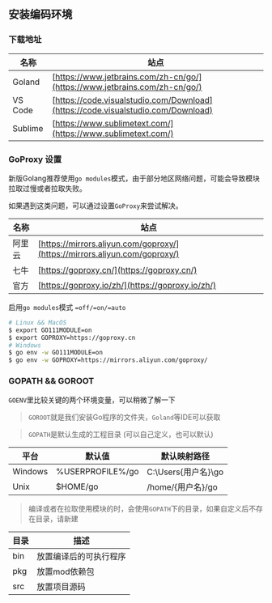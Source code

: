 ## 安装编码环境

### 下载地址

| 名称      | 站点                                                                               |
|---------|----------------------------------------------------------------------------------|
| Goland  | [https://www.jetbrains.com/zh-cn/go/](https://www.jetbrains.com/zh-cn/go/)       |
| VS Code | [https://code.visualstudio.com/Download](https://code.visualstudio.com/Download) |
| Sublime | [https://www.sublimetext.com/](https://www.sublimetext.com/)                     |


### GoProxy 设置

新版Golang推荐使用`go modules`模式，由于部分地区网络问题，可能会导致模块拉取过慢或者拉取失败。  

如果遇到这类问题，可以通过设置`GoProxy`来尝试解决。  

| 名称  | 站点                                                                         |
|-----|----------------------------------------------------------------------------|
| 阿里云 | [https://mirrors.aliyun.com/goproxy/](https://mirrors.aliyun.com/goproxy/) |
| 七牛  | [https://goproxy.cn/](https://goproxy.cn/)                                 |
| 官方  | [https://goproxy.io/zh/](https://goproxy.io/zh/)                           |

启用`go modules`模式 `=off/=on/=auto`

```bash
# Linux && MacOS
$ export GO111MODULE=on
$ export GOPROXY=https://goproxy.cn
# Windows
$ go env -w GO111MODULE=on
$ go env -w GOPROXY=https://mirrors.aliyun.com/goproxy/   
```


### GOPATH && GOROOT

`GOENV`里比较关键的两个环境变量，可以稍微了解一下


> `GOROOT`就是我们安装Go程序的文件夹，`Goland`等IDE可以获取  
 

> `GOPATH`是默认生成的工程目录 (可以自己定义，也可以默认)  
 
| 平台	     | 默认值               | 	默认映射路径            |
|---------|-------------------|--------------------|
| Windows | 	%USERPROFILE%/go | 	C:\Users\{用户名}\go |
| Unix    | 	  $HOME/go	      | /home/{用户名}/go     |

> 编译或者在拉取使用模块的时，会使用`GOPATH`下的目录，如果自定义后不存在目录，请新建  

| 目录	 | 描述           | 
|-----|--------------|
| bin | 	放置编译后的可执行程序 | 
| pkg | 	  放置mod依赖包	 |
| src | 放置项目源码       |


